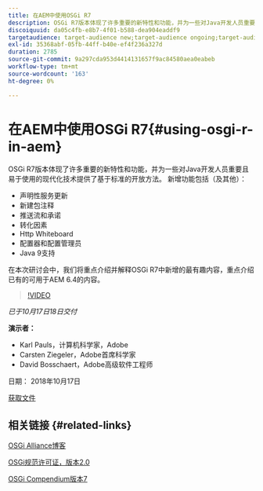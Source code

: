 ```yaml
---
title: 在AEM中使用OSGi R7
description: OSGi R7版本体现了许多重要的新特性和功能，并为一些对Java开发人员重要且易于使用的现代化技术提供了基于标准的开放方法。
discoiquuid: da05c4fb-e8b7-4f01-b588-dea904eaddf9
targetaudience: target-audience new;target-audience ongoing;target-audience upgrader
exl-id: 35368abf-05fb-44ff-b40e-ef4f236a327d
duration: 2785
source-git-commit: 9a297cda953d4414131657f9ac84580aea0eabeb
workflow-type: tm+mt
source-wordcount: '163'
ht-degree: 0%

---
```


# 在AEM中使用OSGi R7{#using-osgi-r-in-aem}

OSGi R7版本体现了许多重要的新特性和功能，并为一些对Java开发人员重要且易于使用的现代化技术提供了基于标准的开放方法。  新增功能包括（及其他）：

* 声明性服务更新
* 新建包注释
* 推送流和承诺
* 转化因素
* Http Whiteboard
* 配置器和配置管理员
* Java 9支持

在本次研讨会中，我们将重点介绍并解释OSGi R7中新增的最有趣内容，重点介绍已有的可用于AEM 6.4的内容。

>[!VIDEO](https://video.tv.adobe.com/v/25037/?quality=9)

*已于10月17日18日交付*

**演示者：**

* Karl Pauls，计算机科学家，Adobe
* Carsten Ziegeler，Adobe首席科学家
* David Bosschaert，Adobe高级软件工程师

日期： 2018年10月17日

[获取文件](assets/aem-gems-osg-r7inaem-10172018.pdf)

## 相关链接 {#related-links}

[OSGi Alliance博客](https://blog.osgi.org/2018/09/osgi-r7-highlights-blog-series.html)

[OSGi规范许可证，版本2.0](https://osgi.org/specification/osgi.core/7.0.0/index.html)

[OSGi Compendium版本7](https://osgi.org/specification/osgi.cmpn/7.0.0/index.html)

<!--
[Get back to the Overview](https://helpx.adobe.com/experience-manager/kt/eseminars/gems/aem-index.html)
-->
